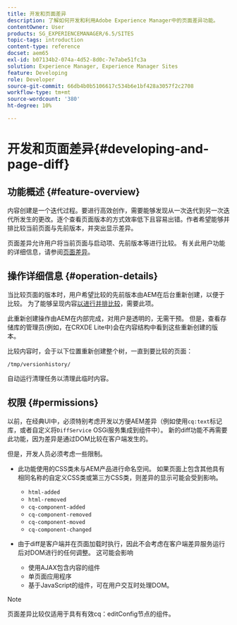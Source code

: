 ```yaml
---
title: 开发和页面差异
description: 了解如何开发和利用Adobe Experience Manager中的页面差异功能。
contentOwner: User
products: SG_EXPERIENCEMANAGER/6.5/SITES
topic-tags: introduction
content-type: reference
docset: aem65
exl-id: b07134b2-074a-4d52-8d0c-7e7abe51fc3a
solution: Experience Manager, Experience Manager Sites
feature: Developing
role: Developer
source-git-commit: 66db4b0b5106617c534b6e1bf428a3057f2c2708
workflow-type: tm+mt
source-wordcount: '380'
ht-degree: 10%

---
```


# 开发和页面差异{#developing-and-page-diff}

## 功能概述 {#feature-overview}

内容创建是一个迭代过程。要进行高效创作，需要能够发现从一次迭代到另一次迭代所发生的更改。逐个查看页面版本的方式效率低下且容易出错。作者希望能够并排比较当前页面与先前版本，并突出显示差异。

页面差异允许用户将当前页面与启动项、先前版本等进行比较。 有关此用户功能的详细信息，请参阅[页面差异](/help/sites-authoring/page-diff.md)。

## 操作详细信息 {#operation-details}

当比较页面的版本时，用户希望比较的先前版本由AEM在后台重新创建，以便于比较。 为了能够呈现内容[以进行并排比较](/help/sites-developing/pagediff.md#operation-details)，需要此项。

此重新创建操作由AEM在内部完成，对用户是透明的，无需干预。 但是，查看存储库的管理员(例如，在CRXDE Lite中)会在内容结构中看到这些重新创建的版本。

比较内容时，会于以下位置重新创建整个树，一直到要比较的页面：

`/tmp/versionhistory/`

自动运行清理任务以清理此临时内容。

## 权限 {#permissions}

以前，在经典UI中，必须特别考虑开发以方便AEM差异（例如使用`cq:text`标记库，或者自定义将`DiffService` OSGi服务集成到组件中）。 新的diff功能不再需要此功能，因为差异是通过DOM比较在客户端发生的。

但是，开发人员必须考虑一些限制。

* 此功能使用的CSS类未与AEM产品进行命名空间。 如果页面上包含其他具有相同名称的自定义CSS类或第三方CSS类，则差异的显示可能会受到影响。

   * `html-added`
   * `html-removed`
   * `cq-component-added`
   * `cq-component-removed`
   * `cq-component-moved`
   * `cq-component-changed`

* 由于diff是客户端并在页面加载时执行，因此不会考虑在客户端差异服务运行后对DOM进行的任何调整。 这可能会影响

   * 使用AJAX包含内容的组件
   * 单页面应用程序
   * 基于JavaScript的组件，可在用户交互时处理DOM。

>[!NOTE]
>
>页面差异比较仅适用于具有有效cq：editConfig节点的组件。
